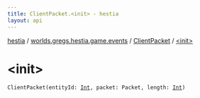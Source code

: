 ```yaml
---
title: ClientPacket.<init> - hestia
layout: api
---
```


<div class='api-docs-breadcrumbs'><a href="../../index.html">hestia</a> / <a href="../index.html">worlds.gregs.hestia.game.events</a> / <a href="index.html">ClientPacket</a> / <a href="./-init-.html">&lt;init&gt;</a></div>

# &lt;init&gt;

<div class="signature"><code><span class="identifier">ClientPacket</span><span class="symbol">(</span><span class="parameterName" id="worlds.gregs.hestia.game.events.ClientPacket$<init>(kotlin.Int, world.gregs.hestia.core.network.packets.Packet, kotlin.Int)/entityId">entityId</span><span class="symbol">:</span>&nbsp;<a href="https://kotlinlang.org/api/latest/jvm/stdlib/kotlin/-int/index.html"><span class="identifier">Int</span></a><span class="symbol">, </span><span class="parameterName" id="worlds.gregs.hestia.game.events.ClientPacket$<init>(kotlin.Int, world.gregs.hestia.core.network.packets.Packet, kotlin.Int)/packet">packet</span><span class="symbol">:</span>&nbsp;<span class="identifier">Packet</span><span class="symbol">, </span><span class="parameterName" id="worlds.gregs.hestia.game.events.ClientPacket$<init>(kotlin.Int, world.gregs.hestia.core.network.packets.Packet, kotlin.Int)/length">length</span><span class="symbol">:</span>&nbsp;<a href="https://kotlinlang.org/api/latest/jvm/stdlib/kotlin/-int/index.html"><span class="identifier">Int</span></a><span class="symbol">)</span></code></div>
